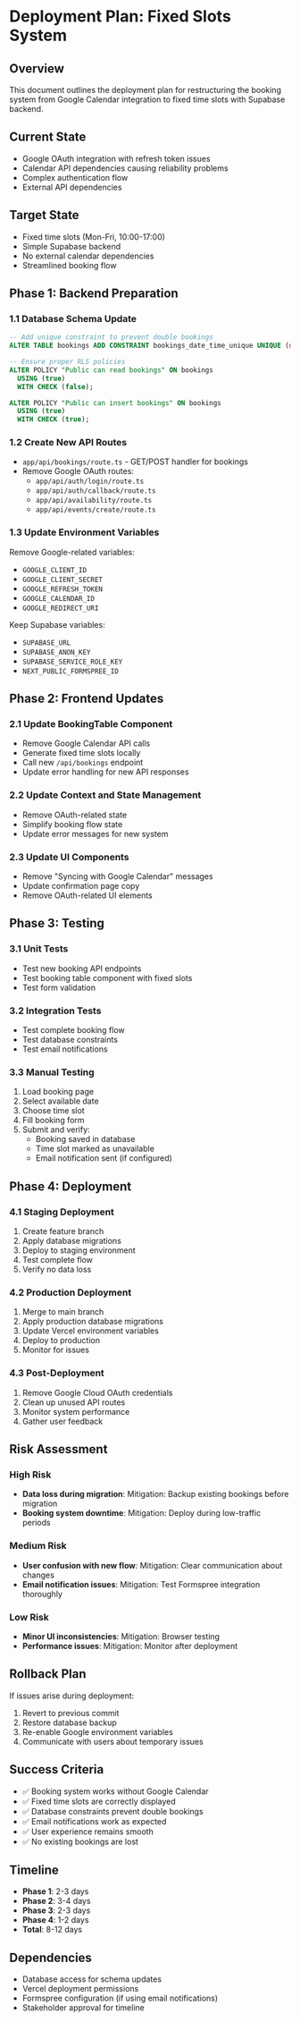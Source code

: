 # Deployment Plan: Fixed Slots System

## Overview

This document outlines the deployment plan for restructuring the booking system from Google Calendar integration to fixed time slots with Supabase backend.

## Current State

- Google OAuth integration with refresh token issues
- Calendar API dependencies causing reliability problems
- Complex authentication flow
- External API dependencies

## Target State

- Fixed time slots (Mon-Fri, 10:00-17:00)
- Simple Supabase backend
- No external calendar dependencies
- Streamlined booking flow

## Phase 1: Backend Preparation

### 1.1 Database Schema Update
```sql
-- Add unique constraint to prevent double bookings
ALTER TABLE bookings ADD CONSTRAINT bookings_date_time_unique UNIQUE (date, time);

-- Ensure proper RLS policies
ALTER POLICY "Public can read bookings" ON bookings
  USING (true)
  WITH CHECK (false);

ALTER POLICY "Public can insert bookings" ON bookings
  USING (true)
  WITH CHECK (true);
```

### 1.2 Create New API Routes
- `app/api/bookings/route.ts` - GET/POST handler for bookings
- Remove Google OAuth routes:
  - `app/api/auth/login/route.ts`
  - `app/api/auth/callback/route.ts`
  - `app/api/availability/route.ts`
  - `app/api/events/create/route.ts`

### 1.3 Update Environment Variables
Remove Google-related variables:
- `GOOGLE_CLIENT_ID`
- `GOOGLE_CLIENT_SECRET`
- `GOOGLE_REFRESH_TOKEN`
- `GOOGLE_CALENDAR_ID`
- `GOOGLE_REDIRECT_URI`

Keep Supabase variables:
- `SUPABASE_URL`
- `SUPABASE_ANON_KEY`
- `SUPABASE_SERVICE_ROLE_KEY`
- `NEXT_PUBLIC_FORMSPREE_ID`

## Phase 2: Frontend Updates

### 2.1 Update BookingTable Component
- Remove Google Calendar API calls
- Generate fixed time slots locally
- Call new `/api/bookings` endpoint
- Update error handling for new API responses

### 2.2 Update Context and State Management
- Remove OAuth-related state
- Simplify booking flow state
- Update error messages for new system

### 2.3 Update UI Components
- Remove "Syncing with Google Calendar" messages
- Update confirmation page copy
- Remove OAuth-related UI elements

## Phase 3: Testing

### 3.1 Unit Tests
- Test new booking API endpoints
- Test booking table component with fixed slots
- Test form validation

### 3.2 Integration Tests
- Test complete booking flow
- Test database constraints
- Test email notifications

### 3.3 Manual Testing
1. Load booking page
2. Select available date
3. Choose time slot
4. Fill booking form
5. Submit and verify:
   - Booking saved in database
   - Time slot marked as unavailable
   - Email notification sent (if configured)

## Phase 4: Deployment

### 4.1 Staging Deployment
1. Create feature branch
2. Apply database migrations
3. Deploy to staging environment
4. Test complete flow
5. Verify no data loss

### 4.2 Production Deployment
1. Merge to main branch
2. Apply production database migrations
3. Update Vercel environment variables
4. Deploy to production
5. Monitor for issues

### 4.3 Post-Deployment
1. Remove Google Cloud OAuth credentials
2. Clean up unused API routes
3. Monitor system performance
4. Gather user feedback

## Risk Assessment

### High Risk
- **Data loss during migration**: Mitigation: Backup existing bookings before migration
- **Booking system downtime**: Mitigation: Deploy during low-traffic periods

### Medium Risk
- **User confusion with new flow**: Mitigation: Clear communication about changes
- **Email notification issues**: Mitigation: Test Formspree integration thoroughly

### Low Risk
- **Minor UI inconsistencies**: Mitigation: Browser testing
- **Performance issues**: Mitigation: Monitor after deployment

## Rollback Plan

If issues arise during deployment:
1. Revert to previous commit
2. Restore database backup
3. Re-enable Google environment variables
4. Communicate with users about temporary issues

## Success Criteria

- ✅ Booking system works without Google Calendar
- ✅ Fixed time slots are correctly displayed
- ✅ Database constraints prevent double bookings
- ✅ Email notifications work as expected
- ✅ User experience remains smooth
- ✅ No existing bookings are lost

## Timeline

- **Phase 1**: 2-3 days
- **Phase 2**: 3-4 days
- **Phase 3**: 2-3 days
- **Phase 4**: 1-2 days
- **Total**: 8-12 days

## Dependencies

- Database access for schema updates
- Vercel deployment permissions
- Formspree configuration (if using email notifications)
- Stakeholder approval for timeline
